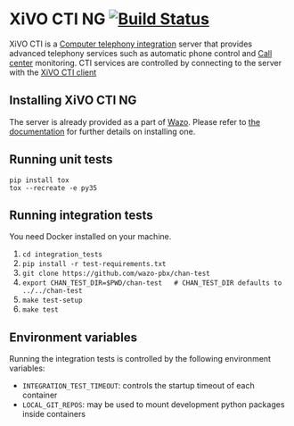 XiVO CTI NG [![Build Status](https://jenkins.wazo.community/buildStatus/icon?job=xivo-ctid-ng)](https://jenkins.wazo.community/job/xivo-ctid-ng)
===========

XiVO CTI is a [Computer telephony integration](http://en.wikipedia.org/Computer_telephony_integration) server
that provides advanced telephony services such as automatic phone control and
[Call center](http://en.wikipedia.org/wiki/Call_center) monitoring. CTI services are controlled by connecting to
the server with the [XiVO CTI client](https://github.com/wazo-pbx/xivo-client-qt)

Installing XiVO CTI NG
----------------------

The server is already provided as a part of [Wazo](http://documentation.wazo.community).
Please refer to [the documentation](http://documentation.wazo.community/en/stable/installation/installsystem.html) for
further details on installing one.

Running unit tests
------------------

```
pip install tox
tox --recreate -e py35
```

Running integration tests
-------------------------

You need Docker installed on your machine.

1. ```cd integration_tests```
2. ```pip install -r test-requirements.txt```
3. ```git clone https://github.com/wazo-pbx/chan-test```
4. ```export CHAN_TEST_DIR=$PWD/chan-test   # CHAN_TEST_DIR defaults to ../../chan-test```
4. ```make test-setup```
5. ```make test```

Environment variables
---------------------

Running the integration tests is controlled by the following environment variables:

* `INTEGRATION_TEST_TIMEOUT`: controls the startup timeout of each container
* `LOCAL_GIT_REPOS`: may be used to mount development python packages inside containers
